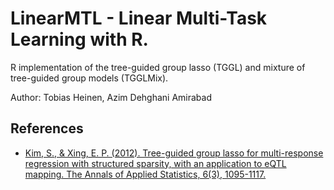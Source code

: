 # LinearMTL - Linear Multi-Task Learning with R.

R implementation of the tree-guided group lasso (TGGL) and mixture of tree-guided group models (TGGLMix).


Author: Tobias Heinen, Azim Dehghani Amirabad
## References

* [Kim, S., & Xing, E. P. (2012). Tree-guided group lasso for multi-response regression with structured sparsity, with an application to eQTL mapping. The Annals of Applied Statistics, 6(3), 1095-1117.
](https://projecteuclid.org/euclid.aoas/1346418575)
